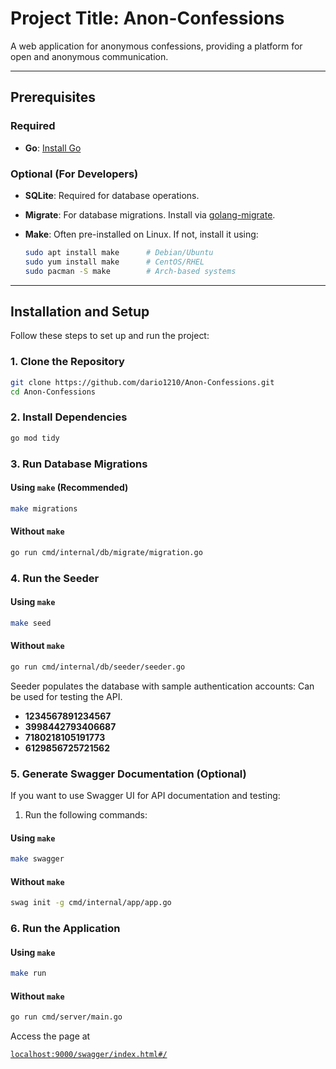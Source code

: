 # **Project Title: Anon-Confessions**

A web application for anonymous confessions, providing a platform for open and anonymous communication.

---

## **Prerequisites**

### **Required**

- **Go**: [Install Go](https://go.dev/)

### **Optional (For Developers)**

- **SQLite**: Required for database operations.
- **Migrate**: For database migrations. Install via [golang-migrate](https://pkg.go.dev/github.com/golang-migrate/migrate/v4).
- **Make**: Often pre-installed on Linux. If not, install it using:

  ```bash
  sudo apt install make      # Debian/Ubuntu
  sudo yum install make      # CentOS/RHEL
  sudo pacman -S make        # Arch-based systems
  ```

---

## **Installation and Setup**

Follow these steps to set up and run the project:

### 1. **Clone the Repository**

```bash
git clone https://github.com/dario1210/Anon-Confessions.git
cd Anon-Confessions
```

### 2. **Install Dependencies**

```bash
go mod tidy
```

### 3. **Run Database Migrations**

#### Using `make` (Recommended)

```bash
make migrations
```

#### Without `make`

```bash
go run cmd/internal/db/migrate/migration.go
```

### 4. **Run the Seeder**

#### Using `make`

```bash
make seed
```

#### Without `make`

```bash
go run cmd/internal/db/seeder/seeder.go
```

Seeder populates the database with sample authentication accounts:
Can be used for testing the API.

- **1234567891234567**
- **3998442793406687**
- **7180218105191773**
- **6129856725721562**

### 5. **Generate Swagger Documentation** (Optional)

If you want to use Swagger UI for API documentation and testing:

1. Run the following commands:

#### Using `make`

```bash
make swagger
```

#### Without `make`

```bash
swag init -g cmd/internal/app/app.go
```

### 6. **Run the Application**

#### Using `make`

```bash
make run
```

#### Without `make`

```bash
go run cmd/server/main.go
```

Access the page at

[`localhost:9000/swagger/index.html#/`](http://localhost:9000/swagger/index.html#/)
